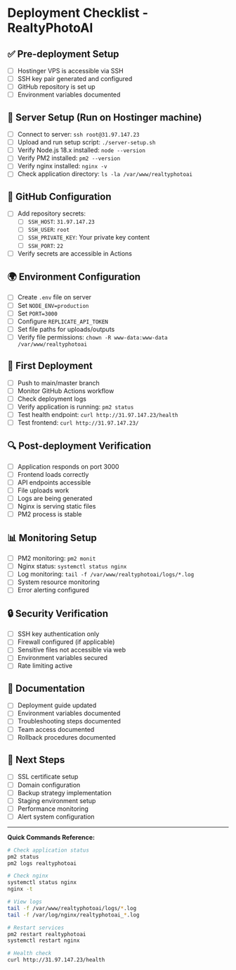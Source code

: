 # Deployment Checklist - RealtyPhotoAI

## ✅ Pre-deployment Setup

- [ ] Hostinger VPS is accessible via SSH
- [ ] SSH key pair generated and configured
- [ ] GitHub repository is set up
- [ ] Environment variables documented

## 🚀 Server Setup (Run on Hostinger machine)

- [ ] Connect to server: `ssh root@31.97.147.23`
- [ ] Upload and run setup script: `./server-setup.sh`
- [ ] Verify Node.js 18.x installed: `node --version`
- [ ] Verify PM2 installed: `pm2 --version`
- [ ] Verify nginx installed: `nginx -v`
- [ ] Check application directory: `ls -la /var/www/realtyphotoai`

## 🔐 GitHub Configuration

- [ ] Add repository secrets:
  - [ ] `SSH_HOST`: `31.97.147.23`
  - [ ] `SSH_USER`: `root`
  - [ ] `SSH_PRIVATE_KEY`: Your private key content
  - [ ] `SSH_PORT`: `22`
- [ ] Verify secrets are accessible in Actions

## 🌍 Environment Configuration

- [ ] Create `.env` file on server
- [ ] Set `NODE_ENV=production`
- [ ] Set `PORT=3000`
- [ ] Configure `REPLICATE_API_TOKEN`
- [ ] Set file paths for uploads/outputs
- [ ] Verify file permissions: `chown -R www-data:www-data /var/www/realtyphotoai`

## 🚀 First Deployment

- [ ] Push to main/master branch
- [ ] Monitor GitHub Actions workflow
- [ ] Check deployment logs
- [ ] Verify application is running: `pm2 status`
- [ ] Test health endpoint: `curl http://31.97.147.23/health`
- [ ] Test frontend: `curl http://31.97.147.23/`

## 🔍 Post-deployment Verification

- [ ] Application responds on port 3000
- [ ] Frontend loads correctly
- [ ] API endpoints accessible
- [ ] File uploads work
- [ ] Logs are being generated
- [ ] Nginx is serving static files
- [ ] PM2 process is stable

## 📊 Monitoring Setup

- [ ] PM2 monitoring: `pm2 monit`
- [ ] Nginx status: `systemctl status nginx`
- [ ] Log monitoring: `tail -f /var/www/realtyphotoai/logs/*.log`
- [ ] System resource monitoring
- [ ] Error alerting configured

## 🔒 Security Verification

- [ ] SSH key authentication only
- [ ] Firewall configured (if applicable)
- [ ] Sensitive files not accessible via web
- [ ] Environment variables secured
- [ ] Rate limiting active

## 📝 Documentation

- [ ] Deployment guide updated
- [ ] Environment variables documented
- [ ] Troubleshooting steps documented
- [ ] Team access documented
- [ ] Rollback procedures documented

## 🎯 Next Steps

- [ ] SSL certificate setup
- [ ] Domain configuration
- [ ] Backup strategy implementation
- [ ] Staging environment setup
- [ ] Performance monitoring
- [ ] Alert system configuration

---

**Quick Commands Reference:**

```bash
# Check application status
pm2 status
pm2 logs realtyphotoai

# Check nginx
systemctl status nginx
nginx -t

# View logs
tail -f /var/www/realtyphotoai/logs/*.log
tail -f /var/log/nginx/realtyphotoai_*.log

# Restart services
pm2 restart realtyphotoai
systemctl restart nginx

# Health check
curl http://31.97.147.23/health
```
